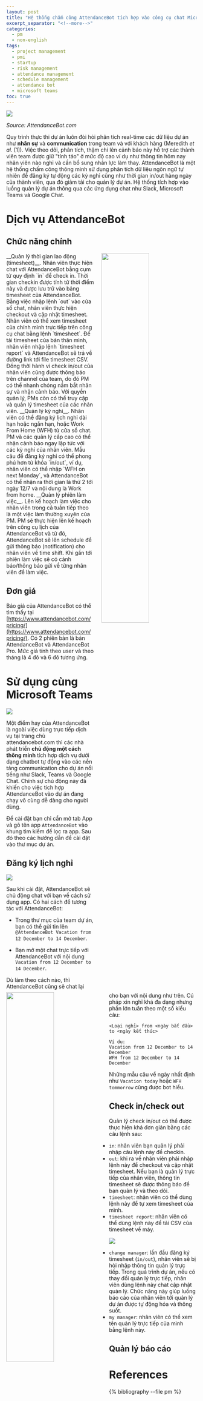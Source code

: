 ```yaml
---
layout: post
title: "Hệ thống chấm công AttendanceBot tích hợp vào công cụ chat Microsoft Teams để quản lý và theo dõi nhân sự dự án"
excerpt_separator: "<!--more-->"
categories:
  - pm
  - non-english
tags:
  - project management
  - pmi
  - startup
  - risk management
  - attendance management
  - schedule management
  - attendance bot
  - microsoft teams
toc: true
---
```

![](https://d2d2z0vqdha3nx.cloudfront.net/static/assets/img/ab_v3/Absence-Management%402x.png)

_Source: AttendanceBot.com_

Quy trình thực thi dự án luôn đòi hỏi phân tích real-time các dữ liệu dự án như __nhân sự__ và __communication__ trong team và với khách hàng (Meredith _et al._ [1]).
Việc theo dõi, phân tích, thậm chí lên cảnh báo này hỗ trợ các thành viên team được giữ "tỉnh táo" ở mức độ cao ví dụ như thông tin hôm nay nhân viên nào nghỉ và cần bổ sung nhân lực làm thay.
AttendanceBot là một hệ thống chấm công thông minh sử dụng phân tích dữ liệu ngôn ngữ tự nhiên để đăng ký tự động các kỳ nghỉ cũng như thời gian in/out hàng ngày của thành viên, qua đó giảm tải cho quản lý dự án.
Hệ thống tích hợp vào luồng quản lý dự án thông qua các ứng dụng chat như Slack, Microsoft Teams và Google Chat.

<!--more-->

# Dịch vụ AttendanceBot

## Chức năng chính

<img src="https://d2d2z0vqdha3nx.cloudfront.net/static/assets/img/ab_v3/Simple-Time-Tracking-Software%402x.png" style="float: right; margin-left: 20px; width: 50%;"/>
__Quản lý thời gian lao động (timesheet)__.
Nhân viên thực hiện chat với AttendanceBot bằng cụm từ quy định `in` để check in.
Thời gian checkin được tính từ thời điểm này và được lưu trữ vào bảng timesheet của AttendanceBot.
Bằng việc nhập lệnh `out` vào cửa sổ chat, nhân viên thực hiện checkout và cập nhật timesheet.
Nhân viên có thể xem timesheet của chính mình trực tiếp trên công cụ chat bằng lệnh `timesheet`.
Để tải timesheet của bản thân mình, nhân viên nhập lệnh `timesheet report` và AttendanceBot sẽ trả về đường link tới file timesheet CSV.
Đồng thời hành vi check in/out của nhân viên cũng được thông báo trên channel của team, do đó PM có thể nhanh chóng nắm bắt nhân sự và nhận cảnh báo.
Với quyền quản lý, PMs còn có thể truy cập và quản lý timesheet của các nhân viên.

<img src="https://d2d2z0vqdha3nx.cloudfront.net/static/assets/img/ab_v3/Absence-and-leave-management-for-teams%402x.png" style="float: left; margin-right: 20px; width: 50%;" />
__Quản lý kỳ nghỉ__.
Nhân viên có thể đăng ký lịch nghỉ dài hạn hoặc ngắn hạn, hoặc Work From Home (WFH) từ cửa sổ chat.
PM và các quản lý cấp cao có thể nhận cảnh báo ngay lập tức với các kỳ nghỉ của nhân viên.
Mẫu câu để đăng ký nghỉ có thể phong phú hơn từ khóa `in/out`, ví dụ, nhân viên có thể nhập `WFH on next Monday`, và AttendanceBot có thể nhận ra thời gian là thứ 2 tới ngày 12/7 và nội dung là Work from home.

<img src="https://d2d2z0vqdha3nx.cloudfront.net/static/assets/img/ab_v3/ShiftCal%402x.png" style="float: right; margin-left: 20px; width: 50%;">
__Quản lý phiên làm việc__.
Lên kế hoạch làm việc cho nhân viên trong cả tuần tiếp theo là một việc làm thường xuyên của PM.
PM sẽ thực hiện lên kế hoạch trên công cụ lịch của AttendanceBot và từ đó, AttendanceBot sẽ lên schedule để gửi thông báo (notification) cho nhân viên về time shift.
Khi gần tới phiên làm việc sẽ có cảnh báo/thông báo gửi về từng nhân viên để làm việc.

## Đơn giá

Báo giá của AttendanceBot có thể tìm thấy tại [https://www.attendancebot.com/pricing/](https://www.attendancebot.com/pricing/).
Có 2 phiên bản là bản AttendanceBot và AttendanceBot Pro.
Mức giá tính theo user và theo tháng là 4 đô và 6 đô tương ứng.

# Sử dụng cùng Microsoft Teams

![](/assets/img/attendancebot-teams.PNG)

Một điểm hay của AttendanceBot là ngoài việc dùng trực tiếp dịch vụ tại trang chủ attendancebot.com thì các nhà phát triển __chủ động một cách thông minh__ tích hợp dịch vụ dưới dạng chatbot tự động vào các nền tảng communication cho dự án nổi tiếng như Slack, Teams và Google Chat.
Chính sự chủ động này đã khiến cho việc tích hợp AttendanceBot vào dự án đang chạy vô cùng dễ dàng cho người dùng.

Để cài đặt bạn chỉ cần mở tab App và gõ tên app `AttendanceBot` vào khung tìm kiếm để lọc ra app.
Sau đó theo các hướng dẫn để cài đặt vào thư mục dự án.
## Đăng ký lịch nghỉ
![](/assets/img/attendancebot-teams-1.PNG)

Sau khi cài đặt, AttendanceBot sẽ chủ động chat với bạn về cách sử dụng app.
Có hai cách để tương tác với AttendanceBot:

* Trong thư mục của team dự án, bạn có thể gửi tin lên `@AttendanceBot Vacation from 12 December to 14 December`.

* Bạn mở một chat trực tiếp với AttendanceBot với nội dung `Vacation from 12 December to 14 December`.

Dù làm theo cách nào, thì AttendanceBot cũng sẽ chat lại cho bạn với nội dung như trên.
Cú pháp xin nghỉ khá đa dạng nhưng phần lớn tuân theo một số kiểu câu:

```
<Loại nghỉ> from <ngày bắt đầu> to <ngày kết thúc>

Ví dụ:
Vacation from 12 December to 14 December
WFH from 12 December to 14 December
```

Những mẫu câu về ngày nhất định như `Vacation today` hoặc `WFH tommorrow` cũng được bot hiểu.
## Check in/check out

Quản lý check in/out có thể được thực hiện khá đơn giản bằng các câu lệnh sau:

* `in`: nhân viên bạn quản lý phải nhập câu lệnh này để checkin.
* `out`: khi ra về nhân viên phải nhập lệnh này để checkout và cập nhật timesheet. Nếu bạn là quản lý trực tiếp của nhân viên, thông tin timesheet sẽ được thông báo để bạn quản lý và theo dõi.
* `timesheet`: nhân viên có thể dùng lệnh này để tự xem timesheet của mình.
* `timesheet report`: nhân viên có thể dùng lệnh này để tải CSV của timesheet về máy.

![](/assets/img/attendancebot-teams-2.PNG)

* `change manager`: lần đầu đăng ký timesheet (`in/out`), nhân viên sẽ bị hỏi nhập thông tin quản lý trực tiếp.
Trong quá trình dự án, nếu có thay đổi quản lý trực tiếp, nhân viên dùng lệnh này chat cập nhật quản lý.
Chức năng này giúp luồng báo cáo của nhân viên tới quản lý dự án được tự động hóa và thông suốt.
* `my manager`: nhân viên có thể xem tên quản lý trực tiếp của mình bằng lệnh này.
## Quản lý báo cáo

# References

{% bibliography --file pm %}